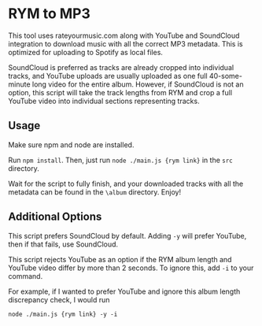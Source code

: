 # RYM to MP3
This tool uses rateyourmusic.com along with YouTube and SoundCloud integration to download music with all the correct MP3 metadata. This is optimized for uploading to Spotify as local files.

SoundCloud is preferred as tracks are already cropped into individual tracks, and YouTube uploads are usually uploaded as one full 40-some-minute long video for the entire album.
However, if SoundCloud is not an option, this script will take the track lengths from RYM and crop a full YouTube video into individual sections representing tracks.

## Usage
Make sure npm and node are installed.

Run `npm install`. Then, just run `node ./main.js {rym link}` in the `src` directory.

Wait for the script to fully finish, and your downloaded tracks with all the metadata can be found in the `\album` directory. Enjoy!

## Additional Options
This script prefers SoundCloud by default. Adding `-y` will prefer YouTube, then if that fails, use SoundCloud.

This script rejects YouTube as an option if the RYM album length and YouTube video differ by more than 2 seconds. To ignore this, add `-i` to your command.

For example, if I wanted to prefer YouTube and ignore this album length discrepancy check, I would run

`node ./main.js {rym link} -y -i`
